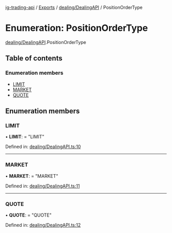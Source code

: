 [ig-trading-api](../README.md) / [Exports](../modules.md) / [dealing/DealingAPI](../modules/dealing_dealingapi.md) / PositionOrderType

# Enumeration: PositionOrderType

[dealing/DealingAPI](../modules/dealing_dealingapi.md).PositionOrderType

## Table of contents

### Enumeration members

- [LIMIT](dealing_dealingapi.positionordertype.md#limit)
- [MARKET](dealing_dealingapi.positionordertype.md#market)
- [QUOTE](dealing_dealingapi.positionordertype.md#quote)

## Enumeration members

### LIMIT

• **LIMIT**: = "LIMIT"

Defined in: [dealing/DealingAPI.ts:10](https://github.com/bennycode/ig-trading-api/blob/1448b27/src/dealing/DealingAPI.ts#L10)

---

### MARKET

• **MARKET**: = "MARKET"

Defined in: [dealing/DealingAPI.ts:11](https://github.com/bennycode/ig-trading-api/blob/1448b27/src/dealing/DealingAPI.ts#L11)

---

### QUOTE

• **QUOTE**: = "QUOTE"

Defined in: [dealing/DealingAPI.ts:12](https://github.com/bennycode/ig-trading-api/blob/1448b27/src/dealing/DealingAPI.ts#L12)

